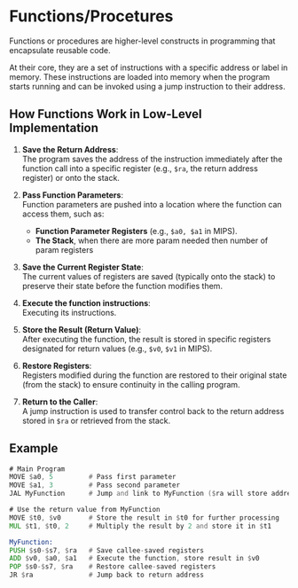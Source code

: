 
# Functions/Procetures

Functions or procedures are higher-level constructs in programming that encapsulate reusable code.

At their core, they are a set of instructions with a specific address or label in memory.
These instructions are loaded into memory when the program starts running and can be invoked using a jump instruction to their address.

## **How Functions Work in Low-Level Implementation**

1. **Save the Return Address**:  
   The program saves the address of the instruction immediately after the function call into a specific register (e.g., `$ra`, the return address register) or onto the stack.

2. **Pass Function Parameters**:  
   Function parameters are pushed into a location where the function can access them, such as:  
   - **Function Parameter Registers** (e.g., `$a0, $a1` in MIPS).  
   - **The Stack**, when there are more param needed then number of param registers

3. **Save the Current Register State**:  
   The current values of registers are saved (typically onto the stack) to preserve their state before the function modifies them.

4. **Execute the function instructions**:  
   Executing its instructions.

5. **Store the Result (Return Value)**:  
   After executing the function, the result is stored in specific registers designated for return values (e.g., `$v0`, `$v1` in MIPS).

6. **Restore Registers**:  
   Registers modified during the function are restored to their original state (from the stack) to ensure continuity in the calling program.

7. **Return to the Caller**:  
   A jump instruction is used to transfer control back to the return address stored in `$ra` or retrieved from the stack.

## Example

```asm
# Main Program
MOVE $a0, 5         # Pass first parameter
MOVE $a1, 3         # Pass second parameter
JAL MyFunction      # Jump and link to MyFunction ($ra will store address of the instruction right after the function call - the instruction MOVE below)

# Use the return value from MyFunction
MOVE $t0, $v0       # Store the result in $t0 for further processing
MUL $t1, $t0, 2     # Multiply the result by 2 and store it in $t1

MyFunction:
PUSH $s0-$s7, $ra   # Save callee-saved registers
ADD $v0, $a0, $a1   # Execute the function, store result in $v0
POP $s0-$s7, $ra    # Restore callee-saved registers
JR $ra              # Jump back to return address
```

